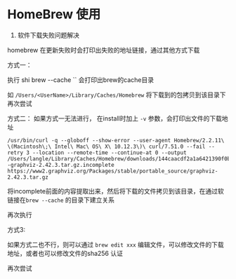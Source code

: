 # HomeBrew 使用 




1. 软件下载失败问题解决 

homebrew 在更新失败时会打印出失败的地址链接，通过其他方式下载

方式一：

执行 shi brew --cache `` 会打印出brew的cache目录

如 ``/Users/<UserName>/Library/Caches/Homebrew``  将下载到的包拷贝到该目录下再次尝试

方式二：
如果方式一无法进行， 在install时加上 ``-v`` 参数，会打印出文件的下载地址

    /usr/bin/curl -q --globoff --show-error --user-agent Homebrew/2.2.11\ \(Macintosh\;\ Intel\ Mac\ OS\ X\ 10.12.3\)\ curl/7.51.0 --fail --retry 3 --location --remote-time --continue-at 0 --output /Users/langle/Library/Caches/Homebrew/downloads/144caacdf2a1a6421390f0b161226fdb51a399605f9af3a11dc2cfa2839504a9--graphviz-2.42.3.tar.gz.incomplete https://www2.graphviz.org/Packages/stable/portable_source/graphviz-2.42.3.tar.gz

将incomplete前面的内容提取出来，然后将下载的文件拷贝到该目录，在通过软链接在``brew --cache`` 的目录下建立关系

再次执行 

方式3:

如果方式二也不行，则可以通过 ``brew edit xxx`` 编辑文件，可以修改文件的下载地址，或者也可以修改文件的sha256 认证

再次尝试 